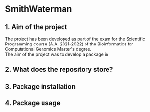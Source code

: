 # SmithWaterman

## 1. Aim of the project

The project has been developed as part of the exam for the Scientific Programming course (A.A. 2021-2022) of the Bioinformatics for Computational Genomics Master's degree.<br>
The aim of the project was to develop a package in 

## 2. What does the repository store?

## 3. Package installation

## 4. Package usage

